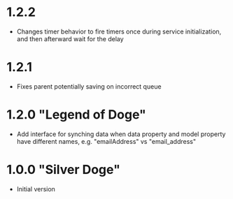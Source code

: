 # 1.2.2

- Changes timer behavior to fire timers once during service
  initialization, and then afterward wait for the delay

# 1.2.1 

- Fixes parent potentially saving on incorrect queue

# 1.2.0 "Legend of Doge"

- Add interface for synching data when data property and model property have different names,
  e.g. "emailAddress" vs "email_address"


# 1.0.0 "Silver Doge"

- Initial version
